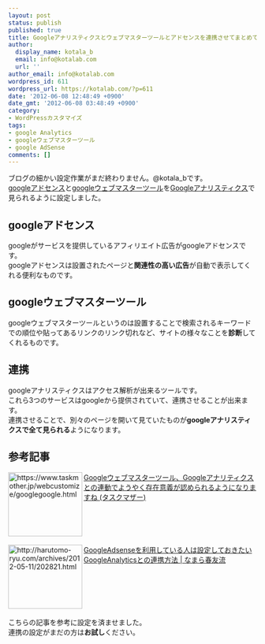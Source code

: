 ```yaml
---
layout: post
status: publish
published: true
title: Googleアナリスティクスとウェブマスターツールとアドセンスを連携させてまとめて見る方法
author:
  display_name: kotala_b
  email: info@kotalab.com
  url: ''
author_email: info@kotalab.com
wordpress_id: 611
wordpress_url: https://kotalab.com/?p=611
date: '2012-06-08 12:48:49 +0900'
date_gmt: '2012-06-08 03:48:49 +0900'
category:
- WordPressカスタマイズ
tags:
- google Analytics
- googleウェブマスターツール
- google AdSense
comments: []
---
```

<p>ブログの細かい設定作業がまだ終わりません。@kotala_bです。<br />
<a href="https://www.google.com/adsense/?hl=ja" title="googleアドセンス" target="_blank">googleアドセンス</a>と<a href="https://www.google.com/webmasters/tools/?hl=jp" title="googleウェブマスターツール" target="_blank">googleウェブマスターツール</a>を<a href="https://www.google.com/intl/ja/analytics/" title="googleアナリスティクス" target="_blank">Googleアナリスティクス</a>で見られるように設定しました。<br />
</p>
<!--more-->
<h2>googleアドセンス</h2>
<p>googleがサービスを提供しているアフィリエイト広告がgoogleアドセンスです。<br />
googleアドセンスは設置されたページと<strong>関連性の高い広告</strong>が自動で表示してくれる便利なものです。</p>
<h2>googleウェブマスターツール</h2>
<p>googleウェブマスターツールというのは設置することで検索されるキーワードでの順位や貼ってあるリンクのリンク切れなど、サイトの様々なことを<strong>診断</strong>してくれるものです。</p>
<h2>連携</h2>
<p>googleアナリスティクスはアクセス解析が出来るツールです。<br />
これら3つのサービスはgoogleから提供されていて、連携させることが出来ます。<br />
連携させることで、別々のページを開いて見ていたものが<strong>googleアナリスティクスで全て見られる</strong>ようになります。</p>
<h2>参考記事</h2>
<p><a href="https://www.taskmother.jp/webcustomize/googlegoogle.html"><img title="Googleウェブマスターツール、Googleアナリティクスとの連動でようやく存在意義が認められるようになりますね (タスクマザー)" src="https://capture.heartrails.com/150x130?https://www.taskmother.jp/webcustomize/googlegoogle.html" alt="https://www.taskmother.jp/webcustomize/googlegoogle.html" width="150" height="130" align="left" /></a><a href="https://www.taskmother.jp/webcustomize/googlegoogle.html" title="Googleウェブマスターツール、Googleアナリティクスとの連動でようやく存在意義が認められるようになりますね (タスクマザー)  " target="_blank">Googleウェブマスターツール、Googleアナリティクスとの連動でようやく存在意義が認められるようになりますね (タスクマザー)</a><br />
<br style="clear:both;" /><br />
<a href="http://harutomo-ryu.com/archives/2012-05-11/202821.html"><img title="GoogleAdsenseを利用している人は設定しておきたいGoogleAnalyticsとの連携方法 | なまら春友流" src="https://capture.heartrails.com/150x130?http://harutomo-ryu.com/archives/2012-05-11/202821.html" alt="http://harutomo-ryu.com/archives/2012-05-11/202821.html" width="150" height="130" align="left" /></a><a href="http://harutomo-ryu.com/archives/2012-05-11/202821.html" title="GoogleAdsenseを利用している人は設定しておきたいGoogleAnalyticsとの連携方法 | なまら春友流" target="_blank">GoogleAdsenseを利用している人は設定しておきたいGoogleAnalyticsとの連携方法 | なまら春友流</a><br style="clear:both;" /><br />
こちらの記事を参考に設定を済ませました。<br />
連携の設定がまだの方は<strong>お試し</strong>ください。</p>
